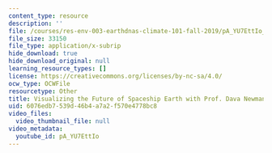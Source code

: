 ```yaml
---
content_type: resource
description: ''
file: /courses/res-env-003-earthdnas-climate-101-fall-2019/pA_YU7EttIo_captions.webvtt
file_size: 33150
file_type: application/x-subrip
hide_download: true
hide_download_original: null
learning_resource_types: []
license: https://creativecommons.org/licenses/by-nc-sa/4.0/
ocw_type: OCWFile
resourcetype: Other
title: Visualizing the Future of Spaceship Earth with Prof. Dava Newman captions
uid: 6076edb7-539d-46b4-a7a2-f570e4778bc8
video_files:
  video_thumbnail_file: null
video_metadata:
  youtube_id: pA_YU7EttIo
---
```


